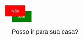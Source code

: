<html>
<head>
  <title>Convite</title>
  <style>
    body {
      display: flex;
      justify-content: center;
      align-items: center;
      height: 100vh;
      font-family: Arial, sans-serif;
    }

    #container {
      text-align: center;
    }

    #nao-button {
      display: inline-block;
      padding: 10px 20px;
      background-color: red;
      color: white;
      border: none;
      outline: none;
      cursor: pointer;
      position: absolute;
      top: 50%;
      left: 40%;
      transform: translate(-50%, -50%);
    }

    #sim-button {
      display: inline-block;
      padding: 10px 20px;
      background-color: green;
      color: white;
      border: none;
      top: 55%;
      outline: none;
      cursor: pointer;
    }

    #heart {
      font-size: 60px;
      color: red;
      display: none;
    }

    #message {
      margin-top: 20px;
      font-size: 20px;
    }
  </style>
</head>
<body>
  <div id="container">
    <button id="nao-button">Não</button>
    <button id="sim-button">Sim</button>
    <p id="message">Posso ir para sua casa?</p>
    <span id="heart">&hearts;</span>
  </div>

  <script>
    var naoButton = document.getElementById("nao-button");
    var simButton = document.getElementById("sim-button");
    var heart = document.getElementById("heart");

    naoButton.addEventListener("mouseover", function() {
      var rect = this.getBoundingClientRect();
      var maxX = window.innerWidth - rect.width;
      var maxY = window.innerHeight - rect.height;
      var newX = Math.floor(Math.random() * maxX);
      var newY = Math.floor(Math.random() * maxY);
      this.style.left = newX + "px";
      this.style.top = newY + "px";
    });

    simButton.addEventListener("click", function() {
      heart.style.display = "inline";
    });
  </script>
</body>
</html>
